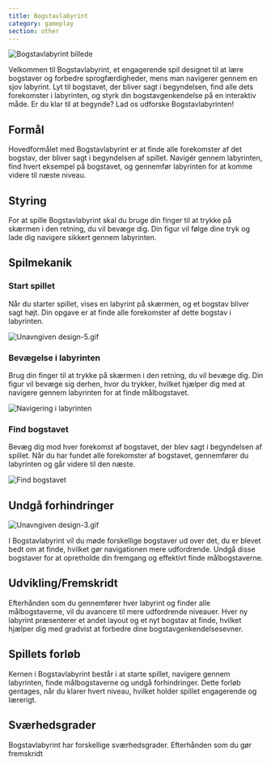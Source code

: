 ```yaml
---
title: Bogstavlabyrint
category: gameplay
section: other
---
```

![Bogstavlabyrint billede](https://help.studycat.com/hc/article_attachments/34917832623897)


Velkommen til Bogstavlabyrint, et engagerende spil designet til at lære bogstaver og forbedre sprogfærdigheder, mens man navigerer gennem en sjov labyrint. Lyt til bogstavet, der bliver sagt i begyndelsen, find alle dets forekomster i labyrinten, og styrk din bogstavgenkendelse på en interaktiv måde. Er du klar til at begynde? Lad os udforske Bogstavlabyrinten!


## Formål


Hovedformålet med Bogstavlabyrint er at finde alle forekomster af det bogstav, der bliver sagt i begyndelsen af spillet. Navigér gennem labyrinten, find hvert eksempel på bogstavet, og gennemfør labyrinten for at komme videre til næste niveau.


## Styring


For at spille Bogstavlabyrint skal du bruge din finger til at trykke på skærmen i den retning, du vil bevæge dig. Din figur vil følge dine tryk og lade dig navigere sikkert gennem labyrinten.


## Spilmekanik


### Start spillet


Når du starter spillet, vises en labyrint på skærmen, og et bogstav bliver sagt højt. Din opgave er at finde alle forekomster af dette bogstav i labyrinten.


![Unavngiven design-5.gif](https://help.studycat.com/hc/article_attachments/35079949007769)


### Bevægelse i labyrinten


Brug din finger til at trykke på skærmen i den retning, du vil bevæge dig. Din figur vil bevæge sig derhen, hvor du trykker, hvilket hjælper dig med at navigere gennem labyrinten for at finde målbogstavet.


![Navigering i labyrinten](https://help.studycat.com/hc/article_attachments/34917832629785)


### Find bogstavet


Bevæg dig mod hver forekomst af bogstavet, der blev sagt i begyndelsen af spillet. Når du har fundet alle forekomster af bogstavet, gennemfører du labyrinten og går videre til den næste.


![Find bogstavet](https://help.studycat.com/hc/article_attachments/34917832631321)


## Undgå forhindringer


![Unavngiven design-3.gif](https://help.studycat.com/hc/article_attachments/35076983481369)


I Bogstavlabyrint vil du møde forskellige bogstaver ud over det, du er blevet bedt om at finde, hvilket gør navigationen mere udfordrende. Undgå disse bogstaver for at opretholde din fremgang og effektivt finde målbogstaverne.


 


## Udvikling/Fremskridt


Efterhånden som du gennemfører hver labyrint og finder alle målbogstaverne, vil du avancere til mere udfordrende niveauer. Hver ny labyrint præsenterer et andet layout og et nyt bogstav at finde, hvilket hjælper dig med gradvist at forbedre dine bogstavgenkendelsesevner.


## Spillets forløb


Kernen i Bogstavlabyrint består i at starte spillet, navigere gennem labyrinten, finde målbogstaverne og undgå forhindringer. Dette forløb gentages, når du klarer hvert niveau, hvilket holder spillet engagerende og lærerigt.


 


## Sværhedsgrader


Bogstavlabyrint har forskellige sværhedsgrader. Efterhånden som du gør fremskridt